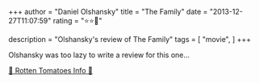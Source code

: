 +++
author = "Daniel Olshansky"
title = "The Family"
date = "2013-12-27T11:07:59"
rating = "⭐⭐🌟"

description = "Olshansky's review of The Family"
tags = [
    "movie",
]
+++


Olshansky was too lazy to write a review for this one...

[🍅 Rotten Tomatoes Info 🍅](https://www.rottentomatoes.com//m/the_family_2013)